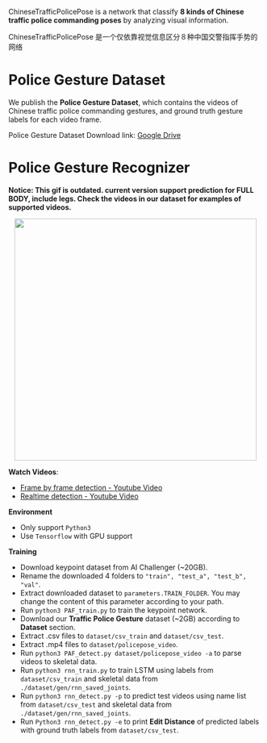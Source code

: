 ChineseTrafficPolicePose is a network that classify
**8 kinds of Chinese traffic police commanding poses** by analyzing visual information.

ChineseTrafficPolicePose 是一个仅依靠视觉信息区分８种中国交警指挥手势的网络

# Police Gesture Dataset
We publish the **Police Gesture Dataset**, which contains the videos of Chinese traffic police commanding gestures, and ground truth gesture labels for each video frame.

Police Gesture Dataset Download link: [Google Drive](https://drive.google.com/drive/folders/13KHZpweTE1vRGAMF7wqMDE35kDw40Uym?usp=sharing)

# Police Gesture Recognizer

**Notice: This gif is outdated. current version support prediction for FULL BODY, include legs. Check the videos in our dataset for examples of supported videos.**

<p align="center">
    <img src="doc/media/real-time.gif", width="480">
</p>

**Watch Videos**:
- [Frame by frame detection - Youtube Video](https://youtu.be/DmKFpD1K7gQ)
- [Realtime detection - Youtube Video](https://youtu.be/EjHp2RPuZqc)

**Environment**
- Only support `Python3`
- Use `Tensorflow` with GPU support

**Training**
- Download keypoint dataset from AI Challenger (~20GB).
- Rename the downloaded 4 folders to `"train", "test_a", "test_b", "val"`.
- Extract downloaded dataset to `parameters.TRAIN_FOLDER`. You may change the content of this parameter according to your path.
- Run `python3 PAF_train.py` to train the keypoint network.
- Download our **Traffic Police Gesture** dataset (~2GB) according to **Dataset** section.
- Extract .csv files to `dataset/csv_train` and `dataset/csv_test`.
- Extract .mp4 files to `dataset/policepose_video`.
- Run `python3 PAF_detect.py dataset/policepose_video -a` to parse videos to skeletal data.
- Run `python3 rnn_train.py` to train LSTM using labels from `dataset/csv_train` and skeletal data from `./dataset/gen/rnn_saved_joints`.
- Run `python3 rnn_detect.py -p` to predict test videos using name list from `dataset/csv_test` and skeletal data from `./dataset/gen/rnn_saved_joints`.
- Run `Python3 rnn_detect.py -e` to print **Edit Distance** of predicted labels with ground truth labels from  `dataset/csv_test`.
